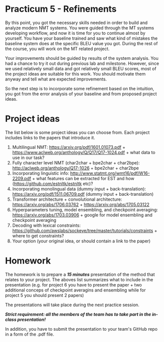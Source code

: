 # Practicum 5 - Refinements

By this point, you got the necessary skills needed in order to build and analyze modern
NMT systems. You were guided through the MT systems developing workflow,
and now it is time for you to continue almost by yourself. You have your baseline
trained and saw what kind of mistakes the baseline system does at the specific BLEU value you got.
During the rest of the course, you will work on the MT related project.

Your improvements should be guided by
results of the system analysis. You had a chance to try it out during previous lab
and milestone. However, since we used relatively small data and got relatively small BLEU scores,
most of the project ideas are suitable for this work. You should motivate them anyway and tell what are expected
improvements.

So the next step is to incorporate some refinement based
on the intuition, you got from the error analysis of your baseline and from proposed project ideas.


# Project ideas
The list below is some project ideas you can choose from.
Each project includes links to the papers that introduce it.

1. Multilingual NMT: https://arxiv.org/pdf/1601.01073.pdf + https://www.aclweb.org/anthology/Q/Q17/Q17-1024.pdf + what data to use in our task?
2. Fully character level NMT (char2char + bpe2char + char2bpe): http://aclweb.org/anthology/Q17-1026 + bpe2char + char2bpe
3. Incorporating linguistic info: http://www.statmt.org/wmt16/pdf/W16-2209.pdf + what features can be extracted for EST and how (https://github.com/estnltk/estnltk etc)?
4. Incorporating monolingual data (dummy input + back-translation): https://arxiv.org/pdf/1511.06709.pdf (dummy input + back-translation)
5. Transformer architecture + convolutional architecture: https://arxiv.org/abs/1706.03762 + https://arxiv.org/abs/1705.03122 
6. Hyperparameters tuning, model ensembling, and checkpoint averaging: https://arxiv.org/abs/1703.03906 + google for model ensembling and checkpoint averaging
7. Decoding with lexical constraints: https://github.com/awslabs/sockeye/tree/master/tutorials/constraints + where to get constraints?
8. Your option (your original idea, or should contain a link to the paper)

# Homework
The homework is to prepare a ***15 minutes*** presentation of the method that relates to your project.
The aboves list summarizes what to include in the presentation (e.g. for project 6 you have to present the paper + two additional conceps of checkpoint averagins and ensembling while for project 5 you should present 2 papers)

The presentations will take place during the next practice session.

***Strict requirement: all the members of the team has to take part in the in-class presentation!***

In addition, you have to submit the presentation to your team's GitHub repo in a form of the .pdf file.
